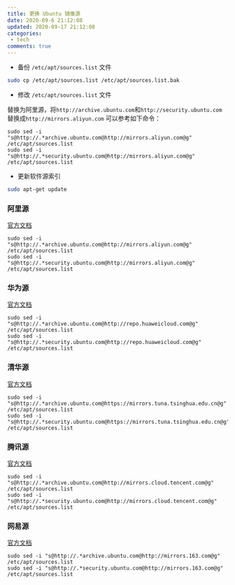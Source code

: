 ```yaml
---
title: 更换 Ubuntu 镜像源
date: 2020-09-6 21:12:08
updated: 2020-09-17 21:12:08
categories:
 - tech
comments: true
---
```


- 备份 `/etc/apt/sources.list` 文件

```bash
sudo cp /etc/apt/sources.list /etc/apt/sources.list.bak 
```

- 修改 `/etc/apt/sources.list` 文件

替换为阿里源，将`http://archive.ubuntu.com`和`http://security.ubuntu.com`替换成`http://mirrors.aliyun.com`
可以参考如下命令：

```
sudo sed -i "s@http://.*archive.ubuntu.com@http://mirrors.aliyun.com@g" /etc/apt/sources.list
sudo sed -i "s@http://.*security.ubuntu.com@http://mirrors.aliyun.com@g" /etc/apt/sources.list
```
    
- 更新软件源索引

```bash
sudo apt-get update
```

<!-- more -->

### 阿里源

[官方文档](https://developer.aliyun.com/mirror/ubuntu)

```
sudo sed -i "s@http://.*archive.ubuntu.com@http://mirrors.aliyun.com@g" /etc/apt/sources.list
sudo sed -i "s@http://.*security.ubuntu.com@http://mirrors.aliyun.com@g" /etc/apt/sources.list
```

### 华为源

[官方文档](https://mirrors.huaweicloud.com/home)

```
sudo sed -i "s@http://.*archive.ubuntu.com@http://repo.huaweicloud.com@g" /etc/apt/sources.list
sudo sed -i "s@http://.*security.ubuntu.com@http://repo.huaweicloud.com@g" /etc/apt/sources.list
```

### 清华源

[官方文档](https://mirrors.tuna.tsinghua.edu.cn/help/ubuntu/)

```
sudo sed -i "s@http://.*archive.ubuntu.com@https://mirrors.tuna.tsinghua.edu.cn@g" /etc/apt/sources.list
sudo sed -i "s@http://.*security.ubuntu.com@https://mirrors.tuna.tsinghua.edu.cn@g" /etc/apt/sources.list
```

### 腾讯源

[官方文档](https://mirrors.cloud.tencent.com/help/ubuntu.html)

```
sudo sed -i "s@http://.*archive.ubuntu.com@http://mirrors.cloud.tencent.com@g" /etc/apt/sources.list
sudo sed -i "s@http://.*security.ubuntu.com@http://mirrors.cloud.tencent.com@g" /etc/apt/sources.list
```

### 网易源

[官方文档](https://mirrors.cloud.tencent.com/help/ubuntu.html)

```
sudo sed -i "s@http://.*archive.ubuntu.com@http://mirrors.163.com@g" /etc/apt/sources.list
sudo sed -i "s@http://.*security.ubuntu.com@http://mirrors.163.com@g" /etc/apt/sources.list
```
